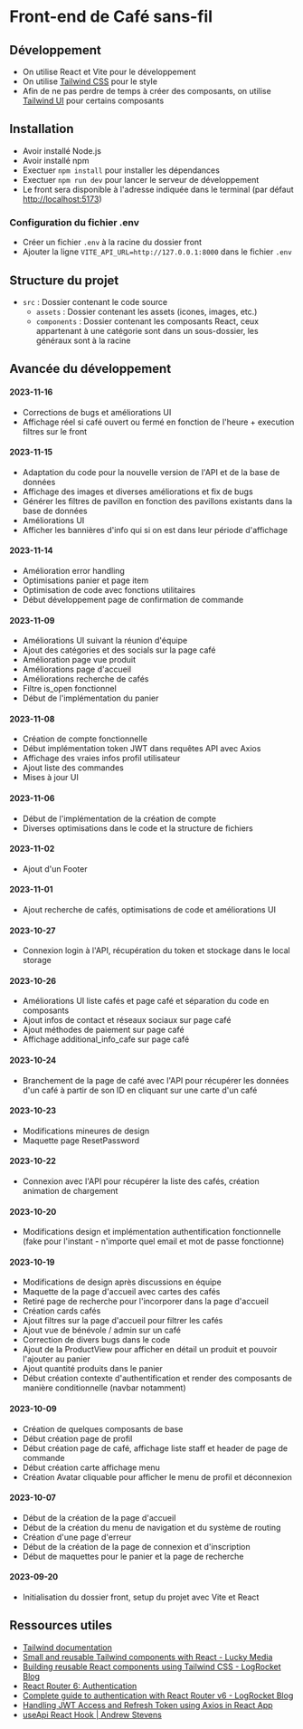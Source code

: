 # Front-end de Café sans-fil

## Développement

- On utilise React et Vite pour le développement
- On utilise [Tailwind CSS](https://tailwindcss.com/) pour le style
- Afin de ne pas perdre de temps à créer des composants, on utilise [Tailwind UI](https://tailwindui.com/) pour certains composants

## Installation

- Avoir installé Node.js
- Avoir installé npm
- Exectuer `npm install` pour installer les dépendances
- Exectuer `npm run dev` pour lancer le serveur de développement
- Le front sera disponible à l'adresse indiquée dans le terminal (par défaut [http://localhost:5173](http://localhost:5173))

### Configuration du fichier .env

- Créer un fichier `.env` à la racine du dossier front
- Ajouter la ligne `VITE_API_URL=http://127.0.0.1:8000` dans le fichier `.env`

## Structure du projet

- `src` : Dossier contenant le code source
  - `assets` : Dossier contenant les assets (icones, images, etc.)
  - `components` : Dossier contenant les composants React, ceux appartenant à une catégorie sont dans un sous-dossier, les généraux sont à la racine

## Avancée du développement

#### 2023-11-16

- Corrections de bugs et améliorations UI
- Affichage réel si café ouvert ou fermé en fonction de l'heure + execution filtres sur le front

#### 2023-11-15

- Adaptation du code pour la nouvelle version de l'API et de la base de données
- Affichage des images et diverses améliorations et fix de bugs
- Générer les filtres de pavillon en fonction des pavillons existants dans la base de données
- Améliorations UI
- Afficher les bannières d'info qui si on est dans leur période d'affichage

#### 2023-11-14

- Amélioration error handling
- Optimisations panier et page item
- Optimisation de code avec fonctions utilitaires
- Début développement page de confirmation de commande

#### 2023-11-09

- Améliorations UI suivant la réunion d'équipe
- Ajout des catégories et des socials sur la page café
- Amélioration page vue produit
- Améliorations page d'accueil
- Améliorations recherche de cafés
- Filtre is_open fonctionnel
- Début de l'implémentation du panier

#### 2023-11-08

- Création de compte fonctionnelle
- Début implémentation token JWT dans requêtes API avec Axios
- Affichage des vraies infos profil utilisateur
- Ajout liste des commandes
- Mises à jour UI

#### 2023-11-06

- Début de l'implémentation de la création de compte
- Diverses optimisations dans le code et la structure de fichiers

#### 2023-11-02

- Ajout d'un Footer

#### 2023-11-01

- Ajout recherche de cafés, optimisations de code et améliorations UI

#### 2023-10-27

- Connexion login à l'API, récupération du token et stockage dans le local storage

#### 2023-10-26

- Améliorations UI liste cafés et page café et séparation du code en composants
- Ajout infos de contact et réseaux sociaux sur page café
- Ajout méthodes de paiement sur page café
- Affichage additional_info_cafe sur page café

#### 2023-10-24

- Branchement de la page de café avec l'API pour récupérer les données d'un café à partir de son ID en cliquant sur une carte d'un café

#### 2023-10-23

- Modifications mineures de design
- Maquette page ResetPassword

#### 2023-10-22

- Connexion avec l'API pour récupérer la liste des cafés, création animation de chargement

#### 2023-10-20

- Modifications design et implémentation authentification fonctionnelle (fake pour l'instant - n'importe quel email et mot de passe fonctionne)

#### 2023-10-19

- Modifications de design après discussions en équipe
- Maquette de la page d'accueil avec cartes des cafés
- Retiré page de recherche pour l'incorporer dans la page d'accueil
- Création cards cafés
- Ajout filtres sur la page d'accueil pour filtrer les cafés
- Ajout vue de bénévole / admin sur un café
- Correction de divers bugs dans le code
- Ajout de la ProductView pour afficher en détail un produit et pouvoir l'ajouter au panier
- Ajout quantité produits dans le panier
- Début création contexte d'authentification et render des composants de manière conditionnelle (navbar notamment)

#### 2023-10-09

- Création de quelques composants de base
- Début création page de profil
- Début création page de café, affichage liste staff et header de page de commande
- Début création carte affichage menu
- Création Avatar cliquable pour afficher le menu de profil et déconnexion

#### 2023-10-07

- Début de la création de la page d'accueil
- Début de la création du menu de navigation et du système de routing
- Création d'une page d'erreur
- Début de la création de la page de connexion et d'inscription
- Début de maquettes pour le panier et la page de recherche

#### 2023-09-20

- Initialisation du dossier front, setup du projet avec Vite et React

## Ressources utiles

- [Tailwind documentation](https://tailwindcss.com/docs)
- [Small and reusable Tailwind components with React - Lucky Media](https://www.luckymedia.dev/blog/small-and-reusable-tailwind-components-with-react)
- [Building reusable React components using Tailwind CSS - LogRocket Blog](https://blog.logrocket.com/building-reusable-react-components-using-tailwind-css/)
- [React Router 6: Authentication](https://www.robinwieruch.de/react-router-authentication/)
- [Complete guide to authentication with React Router v6 - LogRocket Blog](https://blog.logrocket.com/complete-guide-authentication-with-react-router-v6/)
- [Handling JWT Access and Refresh Token using Axios in React App](https://blog.theashishmaurya.me/handling-jwt-access-and-refresh-token-using-axios-in-react-app)
- [useApi React Hook | Andrew Stevens](https://andrewstevens.dev/posts/useApi-react-hook/)
